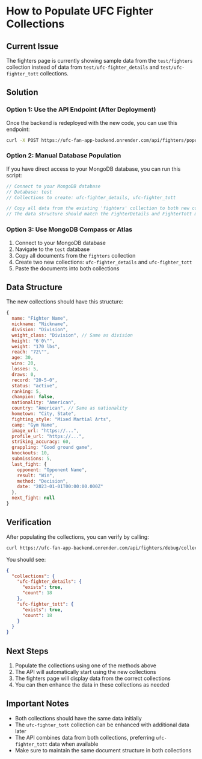 # How to Populate UFC Fighter Collections

## Current Issue
The fighters page is currently showing sample data from the `test/fighters` collection instead of data from `test/ufc-fighter_details` and `test/ufc-fighter_tott` collections.

## Solution

### Option 1: Use the API Endpoint (After Deployment)
Once the backend is redeployed with the new code, you can use this endpoint:

```bash
curl -X POST https://ufc-fan-app-backend.onrender.com/api/fighters/populate-collections
```

### Option 2: Manual Database Population
If you have direct access to your MongoDB database, you can run this script:

```javascript
// Connect to your MongoDB database
// Database: test
// Collections to create: ufc-fighter_details, ufc-fighter_tott

// Copy all data from the existing 'fighters' collection to both new collections
// The data structure should match the FighterDetails and FighterTott models
```

### Option 3: Use MongoDB Compass or Atlas
1. Connect to your MongoDB database
2. Navigate to the `test` database
3. Copy all documents from the `fighters` collection
4. Create two new collections: `ufc-fighter_details` and `ufc-fighter_tott`
5. Paste the documents into both collections

## Data Structure
The new collections should have this structure:

```javascript
{
  name: "Fighter Name",
  nickname: "Nickname",
  division: "Division",
  weight_class: "Division", // Same as division
  height: "6'0\"",
  weight: "170 lbs",
  reach: "72\"",
  age: 30,
  wins: 20,
  losses: 5,
  draws: 0,
  record: "20-5-0",
  status: "active",
  ranking: 5,
  champion: false,
  nationality: "American",
  country: "American", // Same as nationality
  hometown: "City, State",
  fighting_style: "Mixed Martial Arts",
  camp: "Gym Name",
  image_url: "https://...",
  profile_url: "https://...",
  striking_accuracy: 60,
  grappling: "Good ground game",
  knockouts: 10,
  submissions: 5,
  last_fight: {
    opponent: "Opponent Name",
    result: "Win",
    method: "Decision",
    date: "2023-01-01T00:00:00.000Z"
  },
  next_fight: null
}
```

## Verification
After populating the collections, you can verify by calling:

```bash
curl https://ufc-fan-app-backend.onrender.com/api/fighters/debug/collections
```

You should see:
```json
{
  "collections": {
    "ufc-fighter_details": {
      "exists": true,
      "count": 18
    },
    "ufc-fighter_tott": {
      "exists": true,
      "count": 18
    }
  }
}
```

## Next Steps
1. Populate the collections using one of the methods above
2. The API will automatically start using the new collections
3. The fighters page will display data from the correct collections
4. You can then enhance the data in these collections as needed

## Important Notes
- Both collections should have the same data initially
- The `ufc-fighter_tott` collection can be enhanced with additional data later
- The API combines data from both collections, preferring `ufc-fighter_tott` data when available
- Make sure to maintain the same document structure in both collections

